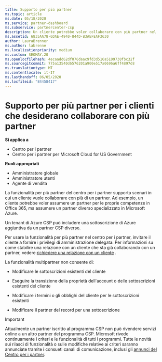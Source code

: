 ```yaml
---
title: Supporto per più partner
ms.topic: article
ms.date: 05/18/2020
ms.service: partner-dashboard
ms.subservice: partnercenter-csp
description: Un cliente potrebbe voler collaborare con più partner nel programma Cloud Solution Provider, specializzato in servizi diversi.
ms.assetid: 6835AA78-6DAE-4940-844D-B3AEFEAF3630
author: LauraBrenner
ms.author: labrenne
ms.localizationpriority: medium
ms.custom: SEOMAY.20
ms.openlocfilehash: 4ecaadd62df076daac9fd3d516a5109730fbc32f
ms.sourcegitcommit: 775a13540d6576201a900e517a0696a6ff4897d8
ms.translationtype: MT
ms.contentlocale: it-IT
ms.lasthandoff: 06/05/2020
ms.locfileid: "84458417"
---
```

# <a name="multi-partner-support-for-customers-who-want-to-work-with-more-than-one-partner"></a>Supporto per più partner per i clienti che desiderano collaborare con più partner

**Si applica a**

-  Centro per i partner
-  Centro per i partner per Microsoft Cloud for US Government

**Ruoli appropriati**
-   Amministratore globale
-   Amministratore utenti
-   Agente di vendita

La funzionalità per più partner del centro per i partner supporta scenari in cui un cliente vuole collaborare con più di un partner. Ad esempio, un cliente potrebbe voler assumere un partner per le proprie competenze in Office 365, ma assumere un partner diverso specializzato in Microsoft Azure. 

Un tenant di Azure CSP può includere una sottoscrizione di Azure aggiuntiva da un partner CSP diverso.

Per usare la funzionalità per più partner nel centro per i partner, invitare il cliente a fornire i privilegi di amministrazione delegata. Per informazioni su come stabilire una relazione con un cliente che sta già collaborando con un partner, vedere [richiedere una relazione con un cliente](request-a-relationship-with-a-customer.md) .

La funzionalità multipartner non consente di:

- Modificare le sottoscrizioni esistenti del cliente

- Eseguire la transizione della proprietà dell'account o delle sottoscrizioni esistenti del cliente

- Modificare i termini o gli obblighi del cliente per le sottoscrizioni esistenti

- Modificare il partner del record per una sottoscrizione

> [!IMPORTANT]  
> Attualmente un partner iscritto al programma CSP non può rivendere servizi online a un altro partner del programma CSP. Microsoft rivede continuamente i criteri e le funzionalità di tutti i programmi. Tutte le novità sui rilasci di funzionalità o sulle modifiche relative ai criteri saranno annunciate tramite i consueti canali di comunicazione, inclusi gli [annunci del Centro per i partner](announcements/index.md).






